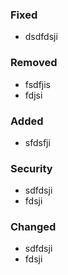 ### Fixed

- dsdfdsji

### Removed

- fsdfjis
- fdjsi

### Added

- sfdsfji

### Security

- sdfdsji
- fdsji

### Changed

- sdfdsji
- fdsji

